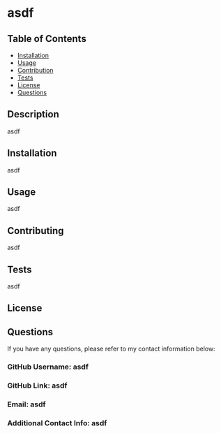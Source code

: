
  
  # asdf
 
  ## Table of Contents

  - [Installation](#installation)
  - [Usage](#usage)
  - [Contribution](#contribution)
  - [Tests](#tests)
  - [License](license)
  - [Questions](#questions)
  ## Description
asdf

  ## Installation
asdf

  ## Usage
asdf

  ## Contributing
asdf

  ## Tests
asdf

  ## License


  ## Questions

  If you have any questions, please refer to my contact information below:

  ### GitHub Username: asdf

  ### GitHub Link: asdf

  ### Email: asdf

  ### Additional Contact Info: asdf

